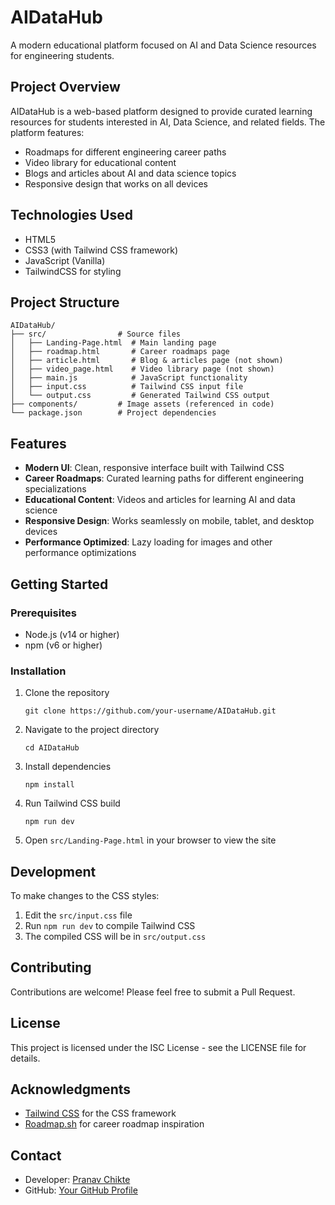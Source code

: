 # AIDataHub

A modern educational platform focused on AI and Data Science resources for engineering students.

## Project Overview

AIDataHub is a web-based platform designed to provide curated learning resources for students interested in AI, Data Science, and related fields. The platform features:

- Roadmaps for different engineering career paths
- Video library for educational content
- Blogs and articles about AI and data science topics
- Responsive design that works on all devices

## Technologies Used

- HTML5
- CSS3 (with Tailwind CSS framework)
- JavaScript (Vanilla)
- TailwindCSS for styling

## Project Structure

```
AIDataHub/
├── src/                # Source files
│   ├── Landing-Page.html  # Main landing page
│   ├── roadmap.html       # Career roadmaps page
│   ├── article.html       # Blog & articles page (not shown)
│   ├── video_page.html    # Video library page (not shown)
│   ├── main.js            # JavaScript functionality
│   ├── input.css          # Tailwind CSS input file
│   └── output.css         # Generated Tailwind CSS output
├── components/         # Image assets (referenced in code)
└── package.json        # Project dependencies
```

## Features

- **Modern UI**: Clean, responsive interface built with Tailwind CSS
- **Career Roadmaps**: Curated learning paths for different engineering specializations
- **Educational Content**: Videos and articles for learning AI and data science
- **Responsive Design**: Works seamlessly on mobile, tablet, and desktop devices
- **Performance Optimized**: Lazy loading for images and other performance optimizations

## Getting Started

### Prerequisites

- Node.js (v14 or higher)
- npm (v6 or higher)

### Installation

1. Clone the repository
   ```
   git clone https://github.com/your-username/AIDataHub.git
   ```

2. Navigate to the project directory
   ```
   cd AIDataHub
   ```

3. Install dependencies
   ```
   npm install
   ```

4. Run Tailwind CSS build
   ```
   npm run dev
   ```

5. Open `src/Landing-Page.html` in your browser to view the site

## Development

To make changes to the CSS styles:

1. Edit the `src/input.css` file
2. Run `npm run dev` to compile Tailwind CSS
3. The compiled CSS will be in `src/output.css`

## Contributing

Contributions are welcome! Please feel free to submit a Pull Request.

## License

This project is licensed under the ISC License - see the LICENSE file for details.

## Acknowledgments

- [Tailwind CSS](https://tailwindcss.com/) for the CSS framework
- [Roadmap.sh](https://roadmap.sh/) for career roadmap inspiration

## Contact

- Developer: [Pranav Chikte](chiktepranav1378@gmail.com)
- GitHub: [Your GitHub Profile](https://github.com/your-username) 
